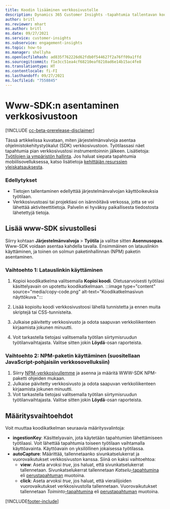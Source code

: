 ```yaml
---
title: Koodin lisääminen verkkosivustolle
description: Dynamics 365 Customer Insights -tapahtumia tallentavan koodikatkelman lisääminen verkkosivustollesi.
author: britl
ms.reviewer: mhart
ms.author: britl
ms.date: 09/27/2021
ms.service: customer-insights
ms.subservice: engagement-insights
ms.topic: how-to
ms.manager: shellyha
ms.openlocfilehash: ad835f762226d62fdb0f544627f2a76ff09a1ffd
ms.sourcegitcommit: f1e3cc51ea4cf68210eaf0210ad6e14b15ac4fe8
ms.translationtype: HT
ms.contentlocale: fi-FI
ms.lasthandoff: 09/27/2021
ms.locfileid: "7558845"
---
```

# <a name="install-the-web-sdk-on-a-website"></a>Www-SDK:n asentaminen verkkosivustoon

[!INCLUDE [cc-beta-prerelease-disclaimer](includes/cc-beta-prerelease-disclaimer.md)]

Tässä artikkelissa kuvataan, miten järjestelmänvalvoja asentaa ohjelmistokehitystyökalut (SDK) verkkosivustoon. Työtilassasi näet tapahtumia pian verkkosivustosi instrumentoinnin jälkeen. Lisätietoja: [Työtilojen ja ympäristön hallinta](manage-environments-workspaces.md). Jos haluat siepata tapahtumia mobiilisovelluksessa, katso lisätietoja [kehittäjän resurssien yleiskatsauksesta](developer-resources.md).


### <a name="prerequisites"></a>Edellytykset

* Tietojen tallentaminen edellyttää järjestelmänvalvojan käyttöoikeuksia työtilaan.
* Verkkosivustoasi tai projektiasi on isännöitävä verkossa, jotta se voi lähettää aktiviteettitietoja. Palvelin ei hyväksy paikallisesta tiedostosta lähetettyjä tietoja.


## <a name="add-web-sdk-to-your-website"></a>Lisää www-SDK sivustollesi

Siirry kohtaan **Järjestelmänvalvoja** > **Työtila** ja valitse sitten **Asennusopas**. Www-SDK voidaan asentaa kahdella tavalla. Ensimmäinen on latauslinkin käyttäminen, ja toinen on solmun paketinhallinnan (NPM) paketin asentaminen.

### <a name="option-1-using-the-download-link"></a>Vaihtoehto 1: Latauslinkin käyttäminen

1. Kopioi koodikatkelma valitsemalla **Kopioi koodi**. Oletusarvoisesti työtilasi käsittelyavain on upotettu koodikatkelmaan.
  :::image type="content" source="media/copy-code.png" alt-text="Koodikatkelmasivun näyttökuva.":::

1. Lisää kopioitu koodi verkkosivustoosi lähellä <head> tunnistetta ja ennen muita skriptejä tai CSS-tunnisteita.
1. Julkaise päivitetty verkkosivusto ja odota saapuvan verkkoliikenteen kirjaamista jokunen minuutti.
1. Voit tarkastella tietojasi valitsemalla työtilan siirtymisruudun työtilanvaihtajasta. Valitse sitten jokin **Löydä**-osan raporteista.

### <a name="option-2-using-the-npm-package-recommended-for-javascript-based-web-apps"></a>Vaihtoehto 2: NPM-paketin käyttäminen (suositellaan JavaScript-pohjaisiin verkkosovelluksiin)

1. Siirry [NPM-verkkosivullemme](https://www.npmjs.com/package/engagementinsights-web) ja asenna ja määritä WWW-SDK NPM-paketti ohjeiden mukaan.
1. Julkaise päivitetty verkkosivusto ja odota saapuvan verkkoliikenteen kirjaamista jokunen minuutti.
1. Voit tarkastella tietojasi valitsemalla työtilan siirtymisruudun työtilanvaihtajasta. Valitse sitten jokin **Löydä**-osan raporteista.

## <a name="configuration-options"></a>Määritysvaihtoehdot

Voit muuttaa koodikatkelman seuraavia määritysvalintoja:

- **ingestionKey**: Käsittelyavain, jota käytetään tapahtumien lähettämiseen työtilaasi. Voit lähettää tapahtumia toiseen työtilaan vaihtamalla käyttöavainta. Käyttöavain on yksilöllinen jokaisessa työtilassa.
- **autoCapture**: Määrittää, tallennetaanko sivunkatselukerrat ja vuorovaikutukset verkkosivuston kanssa. Siinä on kaksi vaihtoehtoa:
    - **view**: Aseta arvoksi *true*, jos haluat, että sivunkatselukerrat tallennetaan. Sivunkatselukerrat tallennetaan *Katselu*[-tapahtumina](glossary.md#event) eli [perustapahtuman](glossary.md#base-event) muotoina.
    - **click**: Aseta arvoksi *true*, jos haluat, että vierailijoiden vuorovaikutukset verkkosivustolla tallennetaan. Vuorovaikutukset tallennetaan *Toiminto*[-tapahtumina](glossary.md#event) eli [perustapahtuman](glossary.md#base-event) muotoina.

[!INCLUDE[footer-include](../includes/footer-banner.md)]
